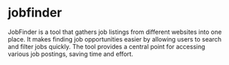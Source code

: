 # jobfinder
JobFinder is a tool that gathers job listings from different websites into one place. It makes finding job opportunities easier by allowing users to search and filter jobs quickly. The tool provides a central point for accessing various job postings, saving time and effort.
